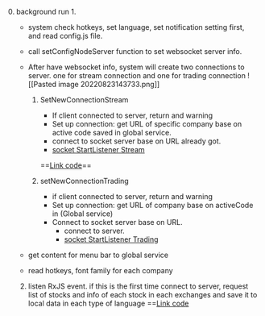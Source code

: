 0. background run
	1. 
	- system check hotkeys, set language, set notification setting first, and read config.js file. 
	- call setConfigNodeServer function to set websocket server info.
	- After have websocket info, system will create two connections to server. one for stream connection and one for trading connection
		![[Pasted image 20220823143733.png]]
		1. SetNewConnectionStream
			- If client connected to server, return and warning
			- Set up connection: get URL of specific company base on active code saved in global service.
			- connect to socket server base on URL already got.
			- [socket StartListener Stream](socket_StartListener_Stream)
		
			==[Link code](altisss\ALT-WebClientV3\src\utils\service\socket_service.js)==
		2. setNewConnectionTrading
			- if client connected to server, return and warning
			- Set up connection: get URL of company base on activeCode in (Global service)
			- Connect to socket server base on URL.
				- connect to server.
				-  [socket StartListener Trading](socket_StartListener_Trading)
				
	- get content for menu bar to global service
	- read hotkeys, font family for each company
	2. listen RxJS event. if this is the first time connect to server, request list of stocks and info of each stock in each exchanges and save it to local data in each type of language
	==[Link code](altisss\ALT-WebClientV3\src\App.js)
	